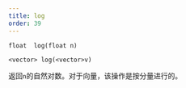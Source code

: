 ```yaml
---
title: log
order: 39
---
```

`float  log(float n)`

`<vector> log(<vector>v)`

返回`n`的自然对数。对于向量，该操作是按分量进行的。
